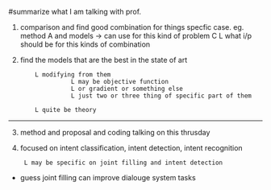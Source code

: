 #summarize what I am talking with prof.

1) comparison and find good combination for 
   things  specfic case.
   eg. method A and models -> can use for this kind of problem C
           L what i/p should be for this kinds of combination 

2) find the models  that are the best in the state of art
          
           L modifying from them 
                     L may be objective function
                     L or gradient or something else  
                     L just two or three thing of specific part of them

           L quite be theory 


---------------------

3) method and proposal and coding talking on this thrusday

           

5) focused on intent classification, intent detection, intent recognition 
    
        L may be specific on joint filling and intent detection  

* guess joint filling can improve dialouge system tasks 

